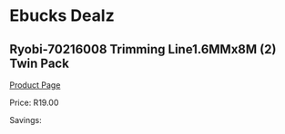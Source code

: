 
# Ebucks Dealz
## Ryobi-70216008 Trimming Line1.6MMx8M (2) Twin Pack
[Product Page](https://www.ebucks.com/web/shop/productSelected.do?prodId=1220465337&catId=363410833)

Price: R19.00

Savings: 


	